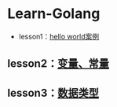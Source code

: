 # Learn-Golang

- lesson1：[hello world案例](https://github.com/Asakijz/Learn-Golang/tree/main/lesson1)

## lesson2：[变量、常量](https://github.com/Asakijz/Learn-Golang/tree/main/lesson2)

## lesson3：[数据类型](https://github.com/Asakijz/Learn-Golang/tree/main/lesson3)
